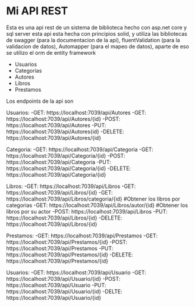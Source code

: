 # Mi API REST

Esta es una api rest de un sistema de biblioteca hecho con asp.net core y sql server
esta api esta hecha con principios solid, y utiliza las bibliotecas de swagger (para la documentacion de la api),
fluentValidation (para la validacion de datos), Automapper (para el mapeo de datos), aparte de eso se utilizo 
el orm de entity framework

- Usuarios
- Categorias
- Autores
- Libros
- Prestamos

Los endpoints de la api son

Usuarios:
-GET: https://localhost:7039/api/Autores
-GET: https://localhost:7039/api/Autores/{id}
-POST: https://localhost:7039/api/Autores
-PUT: https://localhost:7039/api/Autores{id}
-DELETE: https://localhost:7039/api/Autores/{id}

Categoria:
-GET: https://localhost:7039/api/Categoria
-GET: https://localhost:7039/api/Categoria/{id}
-POST: https://localhost:7039/api/Categoria
-PUT: https://localhost:7039/api/Categoria/{id}
-DELETE: https://localhost:7039/api/Categoria/{id}

Libros:
-GET: https://localhost:7039/api/Libros
-GET: https://localhost:7039/api/Libros/{id}
-GET: https://localhost:7039/api/Libros/categoria/{id} #Obtener los libros por categorias
-GET: https://localhost:7039/api/Libros/autor/{id} #Obtener los libros por su actor
-POST: https://localhost:7039/api/Libros
-PUT: https://localhost:7039/api/Libros/{id}
-DELETE: https://localhost:7039/api/Libros/{id}

Prestamos:
-GET: https://localhost:7039/api/Prestamos
-GET: https://localhost:7039/api/Prestamos/{id}
-POST: https://localhost:7039/api/Prestamos
-PUT: https://localhost:7039/api/Prestamos/{id}
-DELETE: https://localhost:7039/api/Prestamos/{id}

Usuarios: 
-GET: https://localhost:7039/api/Usuario
-GET: https://localhost:7039/api/Usuario/{id}
-POST: https://localhost:7039/api/Usuario
-PUT: https://localhost:7039/api/Usuario/{id}
-DELTE: https://localhost:7039/api/Usuario/{id}
